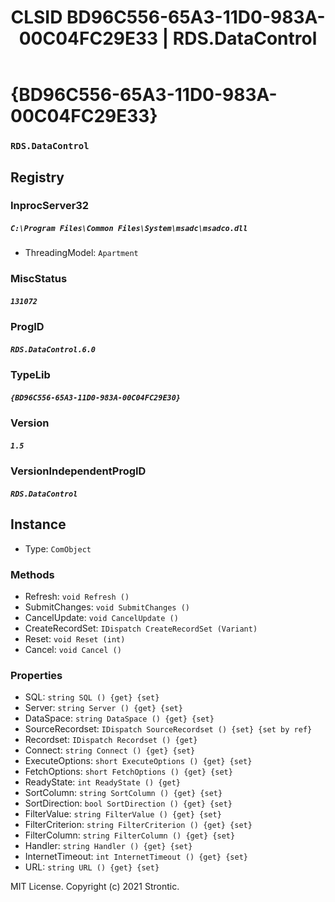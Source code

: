 ﻿---
title: "CLSID BD96C556-65A3-11D0-983A-00C04FC29E33 | RDS.DataControl"
excerpt: What is COM-Object CLSID BD96C556-65A3-11D0-983A-00C04FC29E33?
---

# {BD96C556-65A3-11D0-983A-00C04FC29E33}

### `RDS.DataControl`

## Registry


### InprocServer32

##### `C:\Program Files\Common Files\System\msadc\msadco.dll`
* ThreadingModel: `Apartment`

### MiscStatus

##### `131072`

### ProgID

##### `RDS.DataControl.6.0`

### TypeLib

##### `{BD96C556-65A3-11D0-983A-00C04FC29E30}`

### Version

##### `1.5`

### VersionIndependentProgID

##### `RDS.DataControl`

## Instance

* Type: `ComObject`

### Methods

* Refresh: `void Refresh ()`
* SubmitChanges: `void SubmitChanges ()`
* CancelUpdate: `void CancelUpdate ()`
* CreateRecordSet: `IDispatch CreateRecordSet (Variant)`
* Reset: `void Reset (int)`
* Cancel: `void Cancel ()`

### Properties

* SQL: `string SQL () {get} {set} `
* Server: `string Server () {get} {set} `
* DataSpace: `string DataSpace () {get} {set} `
* SourceRecordset: `IDispatch SourceRecordset () {set} {set by ref}`
* Recordset: `IDispatch Recordset () {get} `
* Connect: `string Connect () {get} {set} `
* ExecuteOptions: `short ExecuteOptions () {get} {set} `
* FetchOptions: `short FetchOptions () {get} {set} `
* ReadyState: `int ReadyState () {get} `
* SortColumn: `string SortColumn () {get} {set} `
* SortDirection: `bool SortDirection () {get} {set} `
* FilterValue: `string FilterValue () {get} {set} `
* FilterCriterion: `string FilterCriterion () {get} {set} `
* FilterColumn: `string FilterColumn () {get} {set} `
* Handler: `string Handler () {get} {set} `
* InternetTimeout: `int InternetTimeout () {get} {set} `
* URL: `string URL () {get} {set} `

MIT License. Copyright (c) 2021 Strontic.


